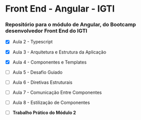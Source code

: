 # Front End - Angular - IGTI

### Repositório para o módulo de Angular, do Bootcamp desenvolvedor Front End do IGTI

- [x] Aula 2 - Typescript<br />
- [x] Aula 3 - Arquitetura e Estrutura da Aplicação<br />
- [x] Aula 4 - Componentes e Templates<br />
- [ ] Aula 5 - Desafio Guiado<br />
- [ ] Aula 6 - Diretivas Estruturais<br />
- [ ] Aula 7 - Comunicação Entre Componentes<br />
- [ ] Aula 8 - Estilização de Componentes<br />

- [ ] **Trabalho Prático do Módulo 2**
